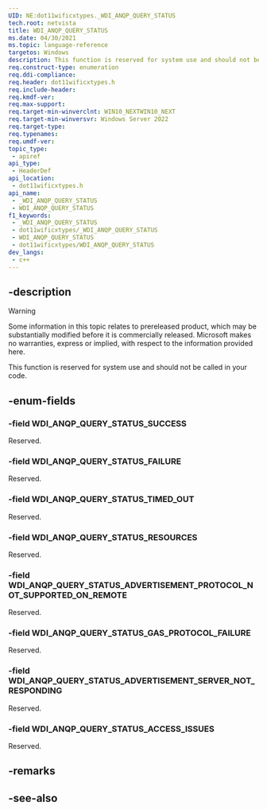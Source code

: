 ```yaml
---
UID: NE:dot11wificxtypes._WDI_ANQP_QUERY_STATUS
tech.root: netvista
title: WDI_ANQP_QUERY_STATUS
ms.date: 04/30/2021
ms.topic: language-reference
targetos: Windows
description: This function is reserved for system use and should not be called in your code.
req.construct-type: enumeration
req.ddi-compliance: 
req.header: dot11wificxtypes.h
req.include-header: 
req.kmdf-ver: 
req.max-support: 
req.target-min-winverclnt: WIN10_NEXTWIN10_NEXT
req.target-min-winversvr: Windows Server 2022
req.target-type: 
req.typenames: 
req.umdf-ver: 
topic_type:
 - apiref
api_type:
 - HeaderDef
api_location:
 - dot11wificxtypes.h
api_name:
 - _WDI_ANQP_QUERY_STATUS
 - WDI_ANQP_QUERY_STATUS
f1_keywords:
 - _WDI_ANQP_QUERY_STATUS
 - dot11wificxtypes/_WDI_ANQP_QUERY_STATUS
 - WDI_ANQP_QUERY_STATUS
 - dot11wificxtypes/WDI_ANQP_QUERY_STATUS
dev_langs:
 - c++
---
```


## -description

> [!WARNING]
> Some information in this topic relates to prereleased product, which may be substantially modified before it is commercially released. Microsoft makes no warranties, express or implied, with respect to the information provided here.

This function is reserved for system use and should not be called in your code.

## -enum-fields

### -field WDI_ANQP_QUERY_STATUS_SUCCESS

Reserved.

### -field WDI_ANQP_QUERY_STATUS_FAILURE

Reserved.

### -field WDI_ANQP_QUERY_STATUS_TIMED_OUT

Reserved.

### -field WDI_ANQP_QUERY_STATUS_RESOURCES

Reserved.

### -field WDI_ANQP_QUERY_STATUS_ADVERTISEMENT_PROTOCOL_NOT_SUPPORTED_ON_REMOTE

Reserved.

### -field WDI_ANQP_QUERY_STATUS_GAS_PROTOCOL_FAILURE

Reserved.

### -field WDI_ANQP_QUERY_STATUS_ADVERTISEMENT_SERVER_NOT_RESPONDING

Reserved.

### -field WDI_ANQP_QUERY_STATUS_ACCESS_ISSUES

Reserved.

## -remarks

## -see-also

